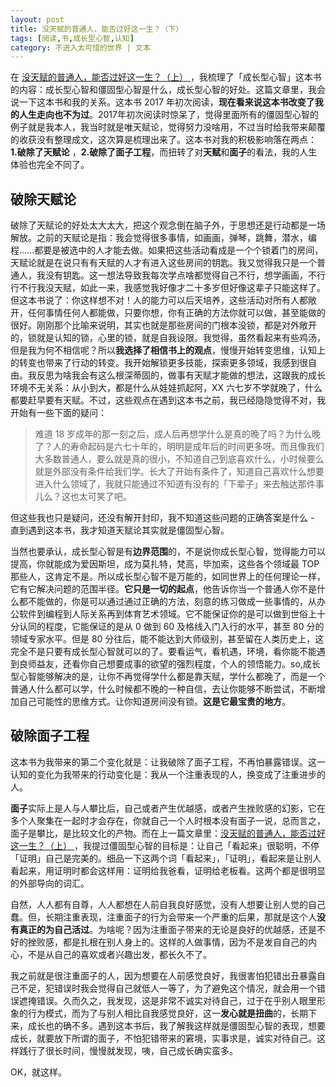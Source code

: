 ```yaml
---
layout: post
title: 没天赋的普通人，能否过好这一生？（下）
tags: [阅读,书,成长型心智,认知]
category: 不进入太可惜的世界 | 文本
---
```


在 [没天赋的普通人，能否过好这一生？（上） ](http://www.huyuning.com/%E4%B8%8D%E8%BF%9B%E5%85%A5%E5%A4%AA%E5%8F%AF%E6%83%9C%E7%9A%84%E4%B8%96%E7%95%8C%20%7C%20%E6%96%87%E6%9C%AC/2019/10/05/mindset01/)，我梳理了「成长型心智」这本书的内容：成长型心智和僵固型心智是什么，成长型心智的好处。这篇文章里，我会说一下这本书和我的关系。这本书 2017 年初次阅读，**现在看来说这本书改变了我的人生走向也不为过**。2017年初次阅读时惊呆了，觉得里面所有的僵固型心智的例子就是我本人，我当时就是唯天赋论，觉得努力没啥用，不过当时给我带来颠覆的收获没有整理成文，这次算是梳理出来了。这本书对我的积极影响落在两点： **1.破除了天赋论** ，**2.破除了面子工程**，而扭转了对**天赋**和**面子**的看法，我的人生体验也完全不同了。

## 破除天赋论

破除了天赋论的好处太大太大，把这个观念倒在脑子外，于思想还是行动都是一场解放。之前的天赋论是指：我会觉得很多事情，如画画，弹琴，跳舞，潜水，编程......都要是被选中的人才能去做。如果把这些活动看成是一个个锁着门的房间，天赋论就是在说只有有天赋的人才有进入这些房间的钥匙。我又觉得我只是一个普通人，我没有钥匙。这一想法导致我每次学点啥都觉得自己不行，想学画画，不行行不行我没天赋，如此一来，我感觉我好像才二十多岁但好像这辈子只能这样了。但这本书说了：你这样想不对！人的能力可以后天培养，这些活动对所有人都敞开，任何事情任何人都能做，只要你想，你有正确的方法你就可以做，甚至能做的很好。刚刚那个比喻来说明，其实也就是那些房间的门根本没锁，都是对外敞开的，锁就是认知的锁，心里的锁，就是自我设限。我觉得，虽然看起来有些鸡汤，但是我为何不相信呢？所以**我选择了相信书上的观点**，慢慢开始转变思维，认知上的转变也带来了行动的转变。我开始解锁更多技能，探索更多领域，我感到很自由。我反思为啥我会有这么根深蒂固的，做事有天赋才能做的想法，这跟我的成长环境不无关系：从小到大，都是什么从娃娃抓起阿，XX 六七岁不学就晚了，什么都要赶早要有天赋。不过，这些观点在遇到这本书之前，我已经隐隐觉得不对，我开始有一些下面的疑问：


> 难道 18 岁成年的那一刻之后，成人后再想学什么是真的晚了吗？为什么晚了？人的寿命起码是六七十年的，明明是成年后的时间更多呀。而且像我们大多数普通人，要么就是真的很小，不知道自己到底喜欢什么，小时候要么就是外部没有条件给我们学。长大了开始有条件了，知道自己喜欢什么想要进入什么领域了，我就只能通过不知道有没有的「下辈子」来去触达那件事儿么？这也太可笑了吧。

但这些我也只是疑问，还没有解开封印，我不知道这些问题的正确答案是什么 - 直到遇到这本书，我才知道天赋论其实就是僵固型心智。

当然也要承认，成长型心智是有**边界范围**的，不是说你成长型心智，觉得能力可以提高，你就能成为爱因斯坦，成为莫扎特，梵高，毕加索，这些各个领域最 TOP 那些人，这肯定不是。所以成长型心智不是万能的，如同世界上的任何理论一样，它有它解决问题的范围半径。**它只是一切的起点**，他告诉你当一个普通人你不是什么都不能做的，你是可以通过通过正确的方法，刻意的练习做成一些事情的，从办公软件到编程到人际关系再到体育艺术领域。它不能保证你的是可以做到世俗上十分认同的程度，它能保证的是从 0 做到 60 及格线入门入行的水平，甚至 80 分的领域专家水平。但是 80 分往后，能不能达到大师级别，甚至留在人类历史上，这完全不是只要有成长型心智就可以的了。要看运气，看机遇，环境，看你能不能遇到良师益友，还看你自己想要成事的欲望的强烈程度，个人的领悟能力。so,成长型心智能够解决的是，让你不再觉得学什么都是靠天赋，学什么都晚了，而是一个普通人什么都可以学，什么时候都不晚的一种自信，去让你能够不断尝试，不断增加自己可能性的思维方式。让你知道房间没有锁。**这是它最宝贵的地方**。


## 破除面子工程

这本书为我带来的第二个变化就是：让我破除了面子工程，不再怕暴露错误。这一认知的变化为我带来的行动变化是：我从一个注重表现的人，换变成了注重进步的人。

**面子**实际上是人与人攀比后，自己或者产生优越感，或者产生挫败感的幻影，它在多个人聚集在一起时才会存在，你就自己一个人时根本没有面子一说，总而言之，面子是攀比，是比较文化的产物。而在上一篇文章里：[没天赋的普通人，能否过好这一生？（上） ](http://www.huyuning.com/%E4%B8%8D%E8%BF%9B%E5%85%A5%E5%A4%AA%E5%8F%AF%E6%83%9C%E7%9A%84%E4%B8%96%E7%95%8C%20%7C%20%E6%96%87%E6%9C%AC/2019/10/05/mindset01/)，我提过僵固型心智的目标是：让自己「看起来」很聪明，不停「证明」自己是完美的。细品一下这两个词「看起来」，「证明」，看起来是让别人看起来，用证明时都会这样用：证明给我爸看，证明给老板看。这两个都是很明显的外部导向的词汇。

自然，人人都有自尊，人人都想在人前自我良好感觉，没有人想要让别人觉的自己蠢。但，长期注重表现，注重面子的行为会带来一个严重的后果，那就是这个人**没有真正的为自己活过**。为啥呢？因为注重面子带来的无论是良好的优越感，还是不好的挫败感，都是扎根在别人身上的。这样的人做事情，因为不是发自自己的内心，不是从自己的喜欢或者兴趣出发，都长久不了。

我之前就是很注重面子的人，因为想要在人前感觉良好，我很害怕犯错出丑暴露自己不足，犯错误时我会觉得自己就低人一等了，为了避免这个情况，就会用一个错误遮掩错误。久而久之，我发现，这是非常不诚实对待自己，过于在乎别人眼里形象的行为模式，而为了与别人相比自我感觉良好，这一**发心就是扭曲**的，长期下来，成长也的确不多。遇到这本书后，我了解我这样就是僵固型心智的表现，想要成长，就要放下所谓的面子，不怕犯错带来的窘境，实事求是，诚实对待自己。这样践行了很长时间，慢慢就发现，咦，自己成长确实蛮多。

OK，就这样。



